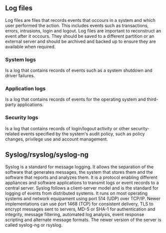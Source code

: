 ## Log files
Log files are files that records events that occours in a system and which user performed the action. This includes events such as transactions, errors, intrusions, login and logout. Log files are important to reconstruct an event after it occours. They should be saved to a different partition or an external server and should be archived and backed up to ensure they are available when required.
### System logs
Is a log that contains records of events such as a system shutdown and driver failures.
### Application logs
Is a log that contains records of events for the operating system and third-party applications.
### Security logs
Is a log that contains records of login/logout activity or other security-related events specified by the system's audit policy, such as policy changes, privilege use and account management.

## Syslog/rsyslog/syslog-ng
Syslog is a standard for message logging. It allows the separation of the software that generates messages, the system that stores them and the software that reports and analyzes them. It is a protocol enabling different appliances and software applications to transmit logs or event records to a central server. Syslog follows a client-server model and is the standard for logging of events from distributed systems. It runs on most operating systems and network equipament using port 514 (UDP) over TCP/IP. Newer implementations can use ṕort 1468 (TCP) for consistent delivery, TLS to encrypt messages sent to servers, MD-5 or SHA-1 for authentication and integrity, message filtering, automated log analysis, event response scripting and alternate message formats. The newer version of the server is called syslog-ng or rsyslog.
